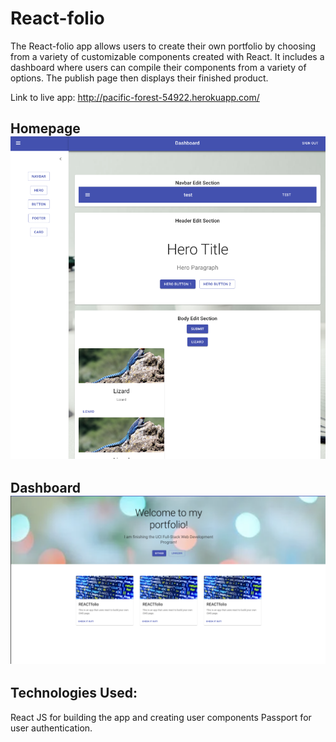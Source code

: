 # React-folio

The React-folio app allows users to create their own portfolio by choosing from a variety of customizable components created with React. It includes a dashboard where users can compile their components from a variety of options. The publish page then displays their finished product.

Link to live app: http://pacific-forest-54922.herokuapp.com/

Homepage
![React-folio](./dashboard.png?raw=true "react-folio dashboard")
-------------------------------------------------------------------
Dashboard
![React-folio](./sample.png?raw=true "react-folio sample page")
----------------------------------------------------------------

Technologies Used:
----------------------------------------------
React JS for building the app and creating user components Passport for user authentication.